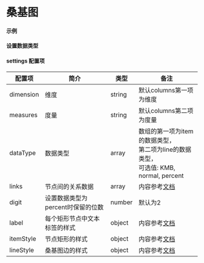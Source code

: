 # 桑基图

#### 示例

<vuep template="#simple-sankey"></vuep>

<script v-pre type="text/x-template" id="simple-sankey">
<template>
  <ve-sankey :data="chartData" :settings="chartSettings"></ve-sankey>
</template>

<script>
  export default {
    data () {
      this.chartSettings = {
        links: [
          { source: '首页', target: '列表页a', value: 0.5 },
          { source: '首页', target: '列表页b', value: 0.5 },
          { source: '列表页a', target: '内容页a-1', value: 0.1 },
          { source: '列表页a', target: '内容页a-2', value: 0.4 },
          { source: '列表页b', target: '内容页b-1', value: 0.2 },
          { source: '列表页b', target: '内容页b-2', value: 0.3 }
        ]
      }
      return {
        chartData: {
          columns: ['页面', '访问量'],
          rows: [
            { '页面': '首页', '访问量': 100000 },
            { '页面': '列表页a', '访问量': 20000 },
            { '页面': '列表页b', '访问量': 80000 },
            { '页面': '内容页a-1', '访问量': 10000 },
            { '页面': '内容页a-2', '访问量': 10000 },
            { '页面': '内容页b-1', '访问量': 60000 },
            { '页面': '内容页b-2', '访问量': 20000 }
          ]
        }
      }
    }
  }
</script>
</script>

#### 设置数据类型

<vuep template="#set-data-type"></vuep>

<script v-pre type="text/x-template" id="set-data-type">
<template>
  <ve-sankey :data="chartData" :settings="chartSettings"></ve-sankey>
</template>

<script>
  export default {
    data () {
      this.chartSettings = {
        links: [
          { source: '首页', target: '列表页a', value: 0.5 },
          { source: '首页', target: '列表页b', value: 0.5 },
          { source: '列表页a', target: '内容页a-1', value: 0.1 },
          { source: '列表页a', target: '内容页a-2', value: 0.4 },
          { source: '列表页b', target: '内容页b-1', value: 0.2 },
          { source: '列表页b', target: '内容页b-2', value: 0.3 }
        ],
        dataType: ['KMB', 'percent']
      }
      return {
        chartData: {
          columns: ['页面', '访问量'],
          rows: [
            { '页面': '首页', '访问量': 100000 },
            { '页面': '列表页a', '访问量': 20000 },
            { '页面': '列表页b', '访问量': 80000 },
            { '页面': '内容页a-1', '访问量': 10000 },
            { '页面': '内容页a-2', '访问量': 10000 },
            { '页面': '内容页b-1', '访问量': 60000 },
            { '页面': '内容页b-2', '访问量': 20000 }
          ]
        }
      }
    }
  }
</script>
</script>



#### settings 配置项

| 配置项 | 简介 | 类型 | 备注 |
| --- | --- | --- | --- |
| dimension | 维度 | string | 默认columns第一项为维度 |
| measures | 度量 | string | 默认columns第二项为度量 |
| dataType | 数据类型 | array | 数组的第一项为item的数据类型，<br>第二项为line的数据类型，<br>可选值: KMB, normal, percent |
| links | 节点间的关系数据 | array | 内容参考[文档](http://echarts.baidu.com/option.html#series-sankey.links) |
| digit | 设置数据类型为percent时保留的位数 | number | 默认为2 |
| label | 每个矩形节点中文本标签的样式 | object | 内容参考[文档](http://echarts.baidu.com/option.html#series-sankey.label) |
| itemStyle | 节点矩形的样式 | object | 内容参考[文档](http://echarts.baidu.com/option.html#series-sankey.itemStyle) |
| lineStyle | 桑基图边的样式 | object | 内容参考[文档](http://echarts.baidu.com/option.html#series-sankey.lineStyle) |
